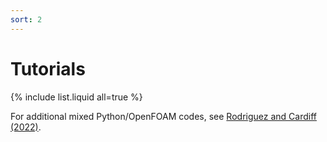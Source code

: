 ```yaml
---
sort: 2
---
```


# Tutorials


{% include list.liquid all=true %}

For additional mixed Python/OpenFOAM codes, see [Rodriguez and Cardiff (2022)](https://tinyurl.com/pybind11foam).